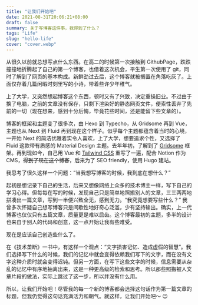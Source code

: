 ```yaml
---
title: "让我们开始吧"
date: 2021-08-31T20:06:21+08:00
draft: false
summary: 关于写博客这件事，我得到了什么？
tags: "Life"
slug: "hello-life"
cover: "cover.webp"
---
```


从很久以前就总想写点什么东西。在高二的时候第一次接触到 GithubPage，跌跌撞撞地折腾起了自己的第一个博客，也借着这次机会，平生第一次使用了 git，同时了解到了网页的基本构成。新鲜劲过去后，这个博客就被搁置在角落吃灰了。上面仅存着几篇闲暇时刻里写的小诗，带着些许少年稚气。

上了大学，又突然想起博客这个东西，顿时又有了兴致，决定重操旧业。不过由于换了电脑，之前的文章没有保存，只剩下渲染好的静态网页文件，便索性丢弃了先前的一切（现在想来，感到十分后悔，毕竟花些时间，还是能留下些文章的）。

博客的框架和主题变了很多次，由 Hexo 到 Typecho，从 Gridsome 再到 Vue，主题也从 Next 到 Fluid 再到现在这个样子。似乎每个主题都蕴含着当时的心境，一开始 Next 的简洁优雅着实令人喜欢，上了大学，想要追求个性，又选择了 Fluid 这款带有质感的 Material Design 主题。去年年初，了解到了 [Gridsome](https://gridsome.org/) 框架。再到现如今，自己用 Vue 和 [Tailwind CSS](https://tailwindcss.com/) 重写了一遍，配合 Notion 作为 CMS，~~得到了现在这个博客~~，后来为了 SEO friendly，使用 Hugo 建站。

我思考了很久这样一个问题：“当我想写博客的时候，我到底在想什么？”

起初是想记录下自己的生活，后来又想像网络上众多的技术博主一样，写下自己的学习心得。但每每在写的时候，发现自己只是简单地照搬别人的文章，三三两两地拼凑出一篇文章，写到一半便兴致全无，感到无力。“我究竟想要写些什么？” 我曾多次怀疑自己想写博客只是间歇性地好奇心泛滥，少有坚持输出。确实，上一代博客也仅仅只有五篇文章，质量更是难以启齿。这个博客最初的主题，多半的设计也来自于别人的代码和创意，这一点开始让我有些难受。

现在是应该自己创造些什么了。

在《技术垄断》一书中，有这样一个观点：“文字损害记忆、造成虚假的智慧”。我们选择写下什么的时候，我们的记忆中就会变得依赖我们写下的文字，而在没有文字这种介质时就会变得迟钝。但另一方面，在写下这些文字的时候，信息需要从杂乱的记忆中有序地抽离出来，这是一种更高级的检索和思考。所以那些照搬被人文章片段的做法，实际上跳过了这一步，所以并没有什么用。

所以，让我们开始吧！尽管我的每一个新的博客都会选择这句话作为第一篇文章的标题，但我仍觉得这句话充满活力和朝气。就这样，让我们开始吧～ 😉
